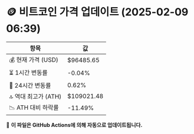 # 🪙 비트코인 가격 업데이트 (2025-02-09 06:39)

| 항목                | 값 |
|--------------------|----------------|
| 💰 현재 가격 (USD) | $96485.65 |
| ⏳ 1시간 변동률    | -0.04% |
| 📆 24시간 변동률   | 0.62% |
| 🔝 역대 최고가 (ATH) | $109021.48 |
| 📉 ATH 대비 하락률 | -11.49% |

🔄 **이 파일은 GitHub Actions에 의해 자동으로 업데이트됩니다.**
